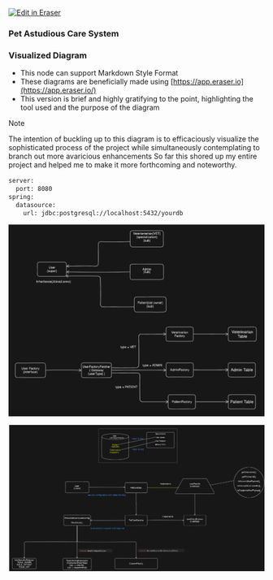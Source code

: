 <p><a target="_blank" href="https://app.eraser.io/workspace/uLG7ugGIs2dQHAGRrSFr" id="edit-in-eraser-github-link"><img alt="Edit in Eraser" src="https://firebasestorage.googleapis.com/v0/b/second-petal-295822.appspot.com/o/images%2Fgithub%2FOpen%20in%20Eraser.svg?alt=media&amp;token=968381c8-a7e7-472a-8ed6-4a6626da5501"></a></p>

### **Pet Astudious Care System**
### Visualized Diagram
- This node can support Markdown Style Format 
- These diagrams are beneficially made using  [﻿https://app.eraser.io](https://app.eraser.io/) 
- This version is brief and highly gratifying to the point, highlighting the tool used and the purpose of the diagram

> [!NOTE]
> The intention of buckling up to this diagram is to efficaciously visualize the sophisticated process of the project while simultaneously contemplating to branch out  more avaricious enhancements
> So far this shored up my entire project and helped me to make it more forthcoming and noteworthy.
```
server:
  port: 8080
spring:
  datasource:
    url: jdbc:postgresql://localhost:5432/yourdb
```








![image.png](/.eraser/uLG7ugGIs2dQHAGRrSFr___x82aBeib46ScHOMOkJTL4HolJif1___K9FJCL7PUEPpto2zhPwqj.png "image.png")



![image.png](/.eraser/uLG7ugGIs2dQHAGRrSFr___x82aBeib46ScHOMOkJTL4HolJif1___ovIR0JggB4lUk1faefvka.png "image.png")





<!--- Eraser file: https://app.eraser.io/workspace/uLG7ugGIs2dQHAGRrSFr --->

